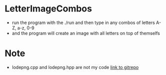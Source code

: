 # LetterImageCombos

* run the program with the ./run and then type in any combos of letters A-Z, a-z, 0-9
* and the program will create an image with all letters on top of themselfs


# Note

* lodepng.cpp and lodepng.hpp are not my code [link to gitrepo](https://github.com/lvandeve/lodepng)